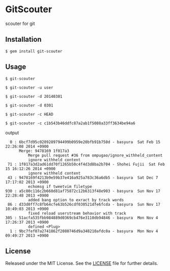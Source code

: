 # GitScouter

scouter for git

## Installation

    $ gem install git-scouter

## Usage

    $ git-scouter

    $ git-scouter -u user

    $ git-scouter -d 20140301

    $ git-scouter -d 0301

    $ git-scouter -c HEAD

    $ git-scouter -c c1b543b46ddfc87a2ab1f5088a33ff3634be94a6

output

      0 : 6bcf7d95c0289289794499b0959e20bfb91b750d - basyura  Sat Feb 15 22:26:08 2014 +0900
          Merge: 9478169 1f017a3
              Merge pull request #36 from ompugao/ignore_withheld_content
              ignore withheld content
     71 : 1f017a3d2ad61dd70f1265b50c4f4d3d8ba2b704 - Shohei Fujii  Sat Feb 15 16:12:26 2014 +0900
              ignore withheld content
     43 : 9478169f4213b9e59b37e416a925a783c36a6db5 - basyura  Sat Dec 7 17:17:02 2013 +0900
              echomsg if tweetvim filetype
    930 : a5c80c116c2b660d81af75872c12b6313f48e903 - basyura  Sun Nov 17 22:28:48 2013 +0900
              added bang option to exract by track words
     86 : d33d0ff7c8fb64cfe63b526cdf030521dfe6fcda - basyura  Sun Nov 17 10:49:03 2013 +0900
              fixed reload userstream behavior with track
    305 : 51acfa535fbb984889d0369cb476e3110db94846 - basyura  Mon Nov 4 17:26:37 2013 +0900
              defined <Plug>
      1 : 9bc7fef07a2741862f2080746d9a348210afdc0a - basyura  Mon Nov 4 09:49:27 2013 +0900

## License

Released under the MIT License.  See the [LICENSE][] file for further details.

[license]: LICENSE.txt
